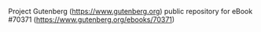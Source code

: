 Project Gutenberg (https://www.gutenberg.org) public repository for
eBook #70371 (https://www.gutenberg.org/ebooks/70371)
